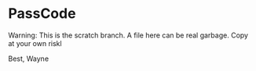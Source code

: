 # PassCode
Warning: This is the scratch branch. A file here can be real garbage.
Copy at your own riskl

Best, Wayne
